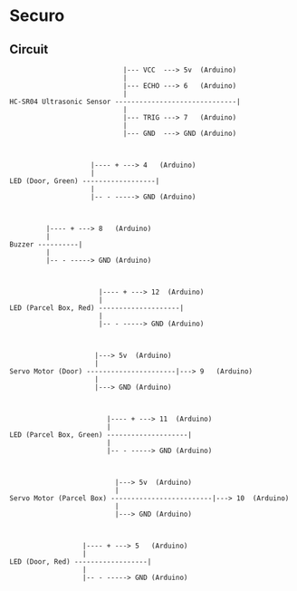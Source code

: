 # Securo

<!-- ![IMG_20240430_220036](https://github.com/Omanshu209/Securo/assets/114089324/1b1eac7a-3e82-452f-8958-99c4051f9485)
![IMG_20240430_215654](https://github.com/Omanshu209/Securo/assets/114089324/7ffacae7-c7b7-46f0-8727-b15dcd60b207) -->

## Circuit

```
							|--- VCC  ---> 5v  (Arduino)
							|
							|--- ECHO ---> 6   (Arduino)
							|
HC-SR04 Ultrasonic Sensor ------------------------------|
							|
							|--- TRIG ---> 7   (Arduino)
							|
							|--- GND  ---> GND (Arduino)



				    |---- + ---> 4   (Arduino)
				    |			
LED (Door, Green) ------------------|
				    |
				    |-- - -----> GND (Arduino)



		 |---- + ---> 8   (Arduino)
		 |
Buzzer ----------|
		 |
		 |-- - -----> GND (Arduino)



				  	  |---- + ---> 12  (Arduino)
				  	  |			
LED (Parcel Box, Red) --------------------|
					  |
				  	  |-- - -----> GND (Arduino)



					 |---> 5v  (Arduino)
					 |
Servo Motor (Door) ----------------------|---> 9   (Arduino)
					 |
					 |---> GND (Arduino)



				  	    |---- + ---> 11  (Arduino)
				  	    |			
LED (Parcel Box, Green) --------------------|
				 	    |
				  	    |-- - -----> GND (Arduino)



					   	  |---> 5v  (Arduino)
					 	  |
Servo Motor (Parcel Box) -------------------------|---> 10  (Arduino)
					 	  |
					 	  |---> GND (Arduino)



				  |---- + ---> 5   (Arduino)
				  |			
LED (Door, Red) ------------------|
				  |
				  |-- - -----> GND (Arduino)
```
